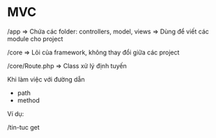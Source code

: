 # MVC

/app => Chứa các folder: controllers, model, views => Dùng để viết các module cho project

/core => Lõi của framework, không thay đổi giữa các project

/core/Route.php => Class xử lý định tuyến

Khi làm việc với đường dẫn

- path
- method

Ví dụ:

/tin-tuc
get
